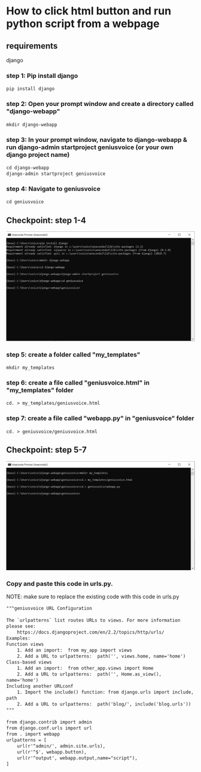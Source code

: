 # How to click html button and run python script from a webpage

## requirements 
django

### step 1: Pip install django
```
pip install django
```

### step 2: Open your prompt window and create a directory called "django-webapp"
```
mkdir django-webapp
```

### step 3: In your prompt window, navigate to django-webapp & run django-admin startproject geniusvoice (or your own django project name)
```
cd django-webapp
django-admin startproject geniusvoice
```

### step 4: Navigate to geniusvoice
```
cd geniusvoice
```

## Checkpoint: step 1-4

![](anaconda_prompt.PNG)


### step 5: create a folder called "my_templates"
```
mkdir my_templates
```

### step 6: create a file called "geniusvoice.html" in "my_templates" folder
```
cd. > my_templates/geniusvoice.html
```

### step 7: create a file called "webapp.py" in "geniusvoice" folder
```
cd. > geniusvoice/geniusvoice.html
```

## Checkpoint: step 5-7

![](anaconda_prompt_2.PNG)

### Copy and paste this code in urls.py. 

NOTE: make sure to replace the existing code with this code in urls.py

```
"""geniusvoice URL Configuration

The `urlpatterns` list routes URLs to views. For more information please see:
    https://docs.djangoproject.com/en/2.2/topics/http/urls/
Examples:
Function views
    1. Add an import:  from my_app import views
    2. Add a URL to urlpatterns:  path('', views.home, name='home')
Class-based views
    1. Add an import:  from other_app.views import Home
    2. Add a URL to urlpatterns:  path('', Home.as_view(), name='home')
Including another URLconf
    1. Import the include() function: from django.urls import include, path
    2. Add a URL to urlpatterns:  path('blog/', include('blog.urls'))
"""

from django.contrib import admin
from django.conf.urls import url
from . import webapp
urlpatterns = [
    url(r'^admin/', admin.site.urls),
    url(r'^$', webapp.button),
    url(r'^output', webapp.output,name="script"),
]
```
